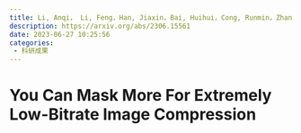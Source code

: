```yaml
---
title: Li, Anqi， Li, Feng，Han, Jiaxin，Bai, Huihui，Cong, Runmin，Zhang, Chunjie，Wang, Meng，Lin, Weisi，Zhao, Yao. You Can Mask More For Extremely Low-Bitrate Image Compression[J]. arXiv preprint arXiv:2306.15561, 2023.
description: https://arxiv.org/abs/2306.15561
date: 2023-06-27 10:25:56
categories:
 - 科研成果
---
```

# You Can Mask More For Extremely Low-Bitrate Image Compression